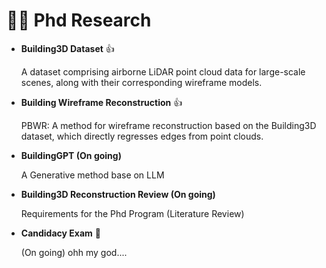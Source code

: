 # 🕵️‍♂️ Phd Research
- **Building3D Dataset** :+1:

    A dataset comprising airborne LiDAR point cloud data for large-scale scenes, along with their corresponding wireframe models.

- **Building Wireframe Reconstruction** :+1:

  PBWR: A method for wireframe reconstruction based on the Building3D dataset, which directly regresses edges from point clouds.

- **BuildingGPT (On going)**

  A Generative method base on LLM

- **Building3D Reconstruction Review (On going)**

  Requirements for the Phd Program (Literature Review)

- **Candidacy Exam** 💯

  (On going) ohh my god....